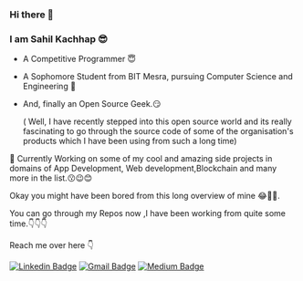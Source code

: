 ### Hi there 👋
### I am Sahil Kachhap 😎
- A Competitive Programmer 😇
- A Sophomore Student from BIT Mesra, pursuing Computer Science and Engineering 👦
- And, finally an Open Source Geek.😏

  ( Well, I have recently stepped into this open source world and its really fascinating to go through the source code of some of the organisation's products which I have been using from such a long time)

🙋 Currently Working on some of my cool and amazing side projects in domains of App Development, Web development,Blockchain and many more in the list.😗😉😊
  
Okay you might have been bored from this long overview of mine 😂🙏🙌.

You can go through my Repos now ,I have been working from quite some time.👇👇👇
 
Reach me over here 👇

[![Linkedin Badge](https://img.shields.io/badge/-SahilKachhap-blue?style=flat-square&logo=Linkedin&logoColor=white&link=https://www.linkedin.com/in/sahil-kachhap/)](https://www.linkedin.com/in/sahil-kachhap)
[![Gmail Badge](https://img.shields.io/badge/-Sahil.Kachhap111989@gmail.com-c14438?style=flat-square&logo=Gmail&logoColor=white&link=mailto:Sahil.kachhap111989@gmail.com)](mailto:Sahil.kachhap111989@gmail.com)
[![Medium Badge](https://img.shields.io/badge/-SahilKachhap-03a57a?style=flat-square&logo=Medium&labelColor=000000&link=https://medium.com/@sahil.kachhap111989)](https://medium.com/@sahil.kachhap111989)
<!--
**Sahil-kachhap/Sahil-kachhap** is a ✨ _special_ ✨ repository because its `README.md` (this file) appears on your GitHub profile.

Here are some ideas to get you started:

- 🔭 I’m currently working on ...
- 🌱 I’m currently learning ...
- 👯 I’m looking to collaborate on ...
- 🤔 I’m looking for help with ...
- 💬 Ask me about ...
- 📫 How to reach me: ...
- 😄 Pronouns: ...
- ⚡ Fun fact: ...
-->
